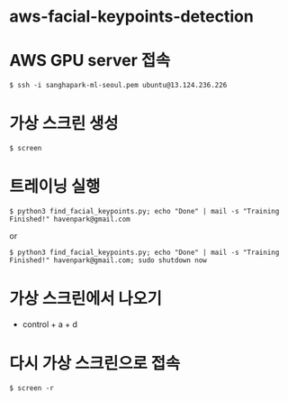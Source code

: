 # aws-facial-keypoints-detection

# AWS GPU server 접속
```shell
$ ssh -i sanghapark-ml-seoul.pem ubuntu@13.124.236.226
```

# 가상 스크린 생성
```shell
$ screen
```

# 트레이닝 실행
```shell
$ python3 find_facial_keypoints.py; echo "Done" | mail -s "Training Finished!" havenpark@gmail.com
```
or
```shell
$ python3 find_facial_keypoints.py; echo "Done" | mail -s "Training Finished!" havenpark@gmail.com; sudo shutdown now
```

# 가상 스크린에서 나오기
* control + a + d

# 다시 가상 스크린으로 접속
```shell
$ screen -r
```
